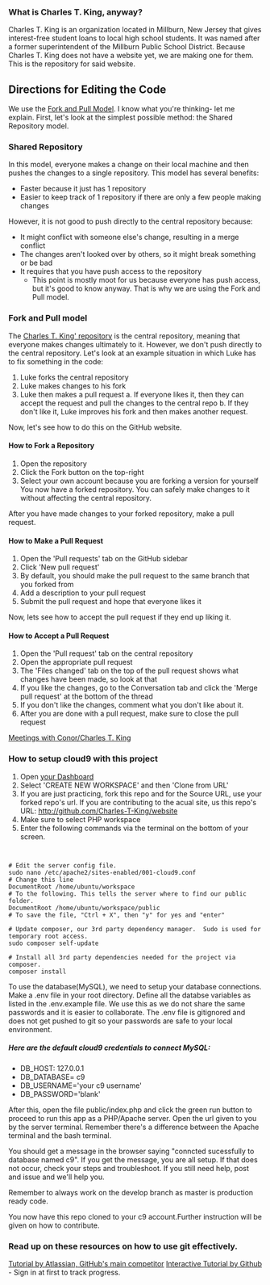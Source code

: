 ### What is Charles T. King, anyway?
Charles T. King is an organization located in Millburn, New Jersey that gives interest-free student loans to local high school students. It was named after a former superintendent of the Millburn Public School District. Because Charles T. King does not have a website yet, we are making one for them. This is the repository for said website.

Directions for Editing the Code
-------------------------------
We use the [Fork and Pull Model](https://help.github.com/articles/using-pull-requests/). I know what you're thinking- let me explain. First, let's look at the simplest possible method: the Shared Repository model.

### Shared Repository
In this model, everyone makes a change on their local machine and then pushes the changes to a single repository. This model has several benefits:
* Faster because it just has 1 repository
* Easier to keep track of 1 repository if there are only a few people making changes

However, it is not good to push directly to the central repository because:
* It might conflict with someone else's change, resulting in a merge conflict
* The changes aren't looked over by others, so it might break something or be bad
* It requires that you have push access to the repository
	* This point is mostly moot for us because everyone has push access, but it's good to know anyway.
That is why we are using the Fork and Pull model.

### Fork and Pull model
The [Charles T. King' repository](https://github.com/Charles-T-King/website) is the central repository, meaning that everyone makes changes ultimately to it. However, we don't push directly to the central repository. Let's look at an example situation in which Luke has to fix something in the code:
1. Luke forks the central repository
2. Luke makes changes to his fork
3. Luke then makes a pull request
	a. If everyone likes it, then they can accept the request and pull the changes to the central repo
	b. If they don't like it, Luke improves his fork and then makes another request.

Now, let's see how to do this on the GitHub website.
#### How to Fork a Repository
1. Open the repository
2. Click the Fork button on the top-right
3. Select your own account because you are forking a version for yourself
You now have a forked repository. You can safely make changes to it without affecting the central repository.

After you have made changes to your forked repository, make a pull request.
#### How to Make a Pull Request
1. Open the 'Pull requests' tab on the GitHub sidebar
2. Click 'New pull request'
3. By default, you should make the pull request to the same branch that you forked from
4. Add a description to your pull request
5. Submit the pull request and hope that everyone likes it

Now, lets see how to accept the pull request if they end up liking it.
#### How to Accept a Pull Request
1. Open the 'Pull request' tab on the central repository
2. Open the appropriate pull request
3. The 'Files changed' tab on the top of the pull request shows what changes have been made, so look at that
4. If you like the changes, go to the Conversation tab and click the 'Merge pull request' at the bottom of the thread
5. If you don't like the changes, comment what you don't like about it.
6. After you are done with a pull request, make sure to close the pull request

[Meetings with Conor/Charles T. King](https://drive.google.com/open?id=0BxEuMs2jIxWfV0VNQ1ZzZFJpUkU&authuser=0)

### How to setup cloud9 with this project
1. Open [your Dashboard](https://c9.io/dashboard.html)
2. Select 'CREATE NEW WORKSPACE' and then 'Clone from URL'
3. If you are just practicing, fork this repo and for the Source URL, use your forked repo's url.  If you are contributing to the acual site, us this repo's URL: http://github.com/Charles-T-King/website
4. Make sure to select PHP workspace
5. Enter the following commands via the terminal on the bottom of your screen.


``` shell


# Edit the server config file.
sudo nano /etc/apache2/sites-enabled/001-cloud9.conf
# Change this line
DocumentRoot /home/ubuntu/workspace
# To the following. This tells the server where to find our public folder.
DocumentRoot /home/ubuntu/workspace/public
# To save the file, "Ctrl + X", then "y" for yes and "enter"

# Update composer, our 3rd party dependency manager.  Sudo is used for temporary root access.
sudo composer self-update

# Install all 3rd party dependencies needed for the project via composer. 
composer install
```

To use the database(MySQL), we need to setup your database connections. Make a .env file in your root directory.
Define all the databse variables as listed in the .env.example file.  We use this as we do not share the same passwords and it is easier to collaborate.  The .env file is gitignored and does not get pushed to git so your passwords are safe to your local environment.

##### Here are the default cloud9 credentials to connect MySQL:
* DB_HOST: 127.0.0.1
* DB_DATABASE= c9
* DB_USERNAME='your c9 username'
* DB_PASSWORD='blank'

After this, open the file public/index.php and click the green run button to proceed to run this app as a PHP/Apache server.  Open the url given to you by the server terminal. Remember there's a difference between the Apache terminal and the bash terminal.

You should get a message in the browser saying "conncted sucessfully to database named c9".  If you get the message, you are all setup.  If that does not occur, check your steps and troubleshoot. If you still need help, post and issue and we'll help you.

Remember to always work on the develop branch as master is production ready code.

You now have this repo cloned to your c9 account.Further instruction will be given on how to contribute.

### Read up on these resources on how to use git effectively.

[Tutorial by Atlassian, GitHub's main competitor](https://www.atlassian.com/git/tutorials/)
[Interactive Tutorial by Github](https://try.github.io/levels/1/challenges/1) - Sign in at first to track progress.
